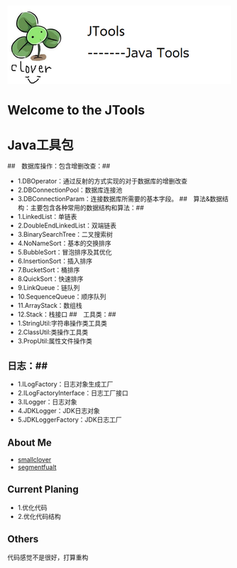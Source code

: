 ![image](https://github.com/smallclover/JTools/blob/master/clover/clover_1.png)
# Welcome to the JTools
# Java工具包 #

##　数据库操作：包含增删改查：##
 + 1.DBOperator：通过反射的方式实现的对于数据库的增删改查
 + 2.DBConnectionPool：数据库连接池
 + 3.DBConnectionParam：连接数据库所需要的基本字段。
##　算法&数据结构：主要包含各种常用的数据结构和算法：## 
 + 1.LinkedList：单链表
 + 2.DoubleEndLinkedList：双端链表
 + 3.BinarySearchTree：二叉搜索树
 + 4.NoNameSort：基本的交换排序
 + 5.BubbleSort：冒泡排序及其优化
 + 6.InsertionSort：插入排序
 + 7.BucketSort：桶排序
 + 8.QuickSort：快速排序
 + 9.LinkQueue：链队列
 + 10.SequenceQueue：顺序队列
 + 11.ArrayStack：数组栈
 + 12.Stack：栈接口
##　工具类：##
 + 1.StringUtil:字符串操作类工具类
 + 2.ClassUtil:类操作工具类
 + 3.PropUtil:属性文件操作类
##  日志：##
 + 1.ILogFactory：日志对象生成工厂
 + 2.ILogFactoryInterface：日志工厂接口
 + 3.ILogger：日志对象
 + 4.JDKLogger：JDK日志对象
 + 5.JDKLoggerFactory：JDK日志工厂
##  About Me ##
 + [smallclover](www.smallclover.com)
 + [segmentfualt](https://segmentfault.com/u/smallclover)
##  Current Planing ##
 + 1.优化代码
 + 2.优化代码结构
## Others ##
 代码感觉不是很好，打算重构
